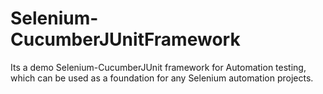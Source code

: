 # Selenium-CucumberJUnitFramework
Its a demo Selenium-CucumberJUnit framework for Automation testing, which can be used as a foundation for any Selenium automation projects.
